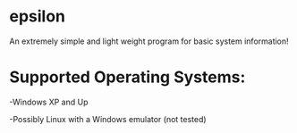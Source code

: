 # epsilon
An extremely simple and light weight program for basic system information!

# Supported Operating Systems:
-Windows XP and Up

-Possibly Linux with a Windows emulator (not tested)